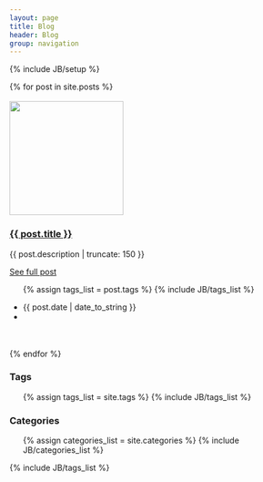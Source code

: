 ```yaml
---
layout: page
title: Blog
header: Blog
group: navigation
---
```

{% include JB/setup %}
<div class="col-md-8">
<div class="row">
{% for post in site.posts %}
<div class="panel">
    <div class="panel-body">
		<div class="row"> 
		<br>
			<div class="col-md-4 text-center">
              <a class="story-img" href="{{ post.url }}"><img src="{{ post.thumbnail }}" style="width:200px;height:200px" class="img-thumbnail"></a>
            </div>
			<div class="col-md-8">
              <h3><a href="{{ post.url }}">{{ post.title }}</a></h3>
				<div class="row">
					<div class="col-xs-9">
						<p>{{ post.description | truncate: 150 }}</p>
						<a class="btn btn-default" href="{{ post.url }}">See full post</a>
						<a class="pull-right"> <div> <ul class="list-inline">{% assign tags_list = post.tags %} {% include JB/tags_list %}</ul></div></a>
						<ul class="list-inline"><li>{{ post.date | date_to_string }}</li><li><a href="#"><i class="glyphicon glyphicon-share"></i><!-- 12 --></a></li></ul>	
					</div>
              </div>
              <br><br>
            </div>	
		</div>
	</div>
</div>
{% endfor %}

</div>
<div class="col-md-4">
	<div class="well">
		<h3> <i class="fa fa-tags" aria-hidden="true"></i> Tags</h3>
		<ul>
		{% assign tags_list = site.tags %}  
		{% include JB/tags_list %}
		</ul>
	</div>
	<div class="well">
		<h3> <i class="fa fa-folder-open" aria-hidden="true"></i> Categories</h3>
		 <ul>
		{% assign categories_list = site.categories %}
		{% include JB/categories_list %}
		</ul>
	</div>
</div>
</div>

{% include JB/tags_list %}
